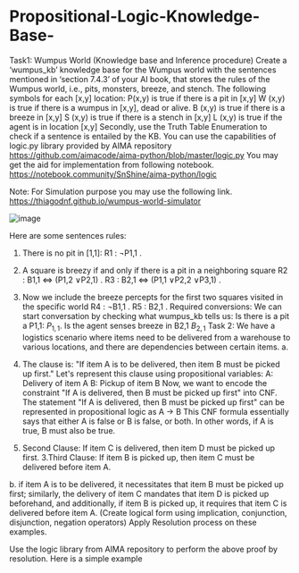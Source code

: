 # Propositional-Logic-Knowledge-Base-

Task1:
Wumpus World (Knowledge base and Inference procedure)
Create a ‘wumpus_kb’ knowledge base for the Wumpus world with the sentences mentioned
in ‘section 7.4.3’ of your AI book, that stores the rules of the Wumpus world, i.e., pits, monsters,
breeze, and stench. The following symbols for each [x,y] location:
P(x,y) is true if there is a pit in [x,y]
W (x,y) is true if there is a wumpus in [x,y], dead or alive.
B (x,y) is true if there is a breeze in [x,y]
S (x,y) is true if there is a stench in [x,y]
L (x,y) is true if the agent is in location [x,y]
Secondly, use the Truth Table Enumeration to check if a sentence is entailed by the KB. You
can use the capabilities of logic.py library provided by AIMA repository
https://github.com/aimacode/aima-python/blob/master/logic.py
You may get the aid for implementation from following notebook.
https://notebook.community/SnShine/aima-python/logic

Note: For Simulation purpose you may use the following link.
https://thiagodnf.github.io/wumpus-world-simulator

![image](https://github.com/rohit546/Propositional-Logic-Knowledge-Base-/assets/100420859/f521a46b-bca5-46b6-bda2-2769c837d3f7)

Here are some sentences rules:
1. There is no pit in [1,1]:
R1 : ¬P1,1 .

2. A square is breezy if and only if there is a pit in a neighboring square
R2 : B1,1 ⇔ (P1,2 ∨P2,1) .
R3 : B2,1 ⇔ (P1,1 ∨P2,2 ∨P3,1) .
3. Now we include the breeze percepts for the first two squares visited in the specific
world
R4 : ¬B1,1 .
R5 : B2,1 .
Required conversions:
We can start conversation by checking what wumpus_kb tells us:
Is there is a pit a P1,1: $P_{1, 1}$.
Is the agent senses breeze in B2,1 $B_{2, 1}$
Task 2:
We have a logistics scenario where items need to be delivered from a warehouse to various
locations, and there are dependencies between certain items.
a.
1. The clause is: "If item A is to be delivered, then item B must be picked up first."
Let's represent this clause using propositional variables:
A: Delivery of item A
B: Pickup of item B
Now, we want to encode the constraint "If A is delivered, then B must be picked up first" into
CNF.
The statement "If A is delivered, then B must be picked up first" can be represented in
propositional logic as A → B
This CNF formula essentially says that either A is false or B is false, or both. In other words, if A is
true, B must also be true.
2. Second Clause: If item C is delivered, then item D must be picked up first.
3.Third Clause: If item B is picked up, then item C must be delivered before item A.

b. if item A is to be delivered, it necessitates that item B must be picked up first; similarly, the
delivery of item C mandates that item D is picked up beforehand, and additionally, if item B is
picked up, it requires that item C is delivered before item A. (Create logical form using
implication, conjunction, disjunction, negation operators)
Apply Resolution process on these examples.


Use the logic library from AIMA repository to perform the above proof by resolution.
Here is a simple example
